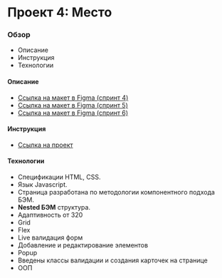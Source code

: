 # Проект 4: Место

### Обзор
* Описание
* Инструкция
* Технологии

#### Описание
* [Ссылка на макет в Figma (спринт 4)](https://www.figma.com/file/StZjf8HnoeLdiXS7dYrLAh/JavaScript.-Sprint-4)
* [Ссылка на макет в Figma (спринт 5)](https://www.figma.com/file/nlYpT4VhFiwimn2YlncrcF/JavaScript.-Sprint-5?node-id=90%3A249)
* [Ссылка на макет в Figma (спринт 6)](https://www.figma.com/file/XNaGNEZD5NEjeyJzAT4gMb/JavaScript.-Sprint-6?node-id=1124%3A73)

#### Инструкция
* [Ссылка на проект](https://alexandrprokhorov1988.github.io/mesto/)


#### Технологии
* Спецификации HTML, CSS.
* Язык Javascript.
* Страница разработана по методологии компонентного подхода БЭМ. 
* **Nested БЭМ** структура.  
* Адаптивность от 320
* Grid
* Flex 
* Live валидация форм
* Добавление и редактирование элементов
* Popup
* Введены классы валидации и создания карточек на странице
* ООП